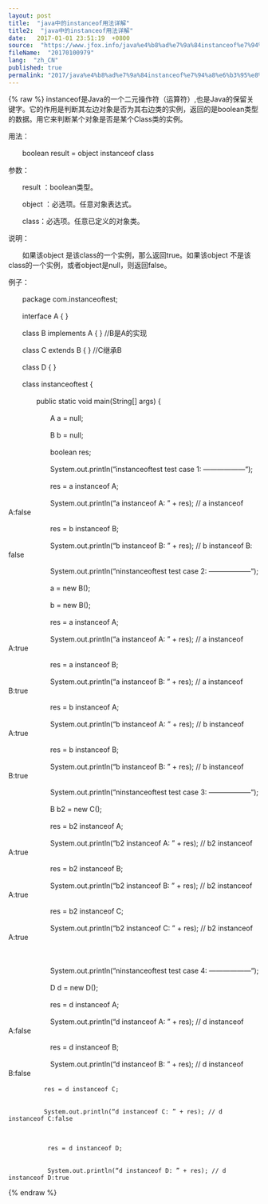 ```yaml
---
layout: post
title:  "java中的instanceof用法详解"
title2:  "java中的instanceof用法详解"
date:   2017-01-01 23:51:19  +0800
source:  "https://www.jfox.info/java%e4%b8%ad%e7%9a%84instanceof%e7%94%a8%e6%b3%95%e8%af%a6%e8%a7%a3.html"
fileName:  "20170100979"
lang:  "zh_CN"
published: true
permalink: "2017/java%e4%b8%ad%e7%9a%84instanceof%e7%94%a8%e6%b3%95%e8%af%a6%e8%a7%a3.html"
---
```

{% raw %}
instanceof是Java的一个二元操作符（运算符）,也是Java的保留关键字。它的作用是判断其左边对象是否为其右边类的实例，返回的是boolean类型的数据。用它来判断某个对象是否是某个Class类的实例。

用法：

　　boolean result = object instanceof class

参数：

　　result ：boolean类型。

　　object ：必选项。任意对象表达式。

　　class：必选项。任意已定义的对象类。

说明：

　　如果该object 是该class的一个实例，那么返回true。如果该object 不是该class的一个实例，或者object是null，则返回false。

例子：

 

  　　package com.instanceoftest; 
 

  　　interface A { } 
 

  　　class B implements A { } //B是A的实现 
 

  　　class C extends B { } //C继承B 
 

  　　class D { } 
 

  　　class instanceoftest { 
 

  　　　　public static void main(String[] args) { 
 

  　　　　　　A a = null; 
 

  　　　　　　B b = null; 
 

  　　　　　　boolean res; 
 

  　　　　　　System.out.println(“instanceoftest test case 1: ——————“); 
 

  　　　　　　res = a instanceof A; 
 

  　　　　　　System.out.println(“a instanceof A: ” + res); // a instanceof A:false 
 

　　　　　　res = b instanceof B; 
 

　　　　　　System.out.println(“b instanceof B: ” + res); // b instanceof B: false 
 

  　　　　　　System.out.println(“ninstanceoftest test case 2: ——————“); 
 

  　　　　　　a = new B(); 
 

  　　　　　　b = new B(); 
 

  　　　　　　res = a instanceof A; 
 

  　　　　　　System.out.println(“a instanceof A: ” + res); // a instanceof A:true 
 

  　　　　　　res = a instanceof B; 
 

  　　　　　　System.out.println(“a instanceof B: ” + res); // a instanceof B:true 
 

  　　　　　　res = b instanceof A; 
 

  　　　　　　System.out.println(“b instanceof A: ” + res); // b instanceof A:true 
 

  　　　　　　res = b instanceof B; 
 

  　　　　　　System.out.println(“b instanceof B: ” + res); // b instanceof B:true 
 

  　　　　　　System.out.println(“ninstanceoftest test case 3: ——————“); 
 

  　　　　　　B b2 = new C(); 
 

  　　　　　　res = b2 instanceof A; 
 

  　　　　　　System.out.println(“b2 instanceof A: ” + res); // b2 instanceof A:true 
 

  　　　　　　res = b2 instanceof B; 
 

  　　　　　　System.out.println(“b2 instanceof B: ” + res); // b2 instanceof A:true 
 

  　　　　　　res = b2 instanceof C; 
 

  　　　　　　System.out.println(“b2 instanceof C: ” + res); // b2 instanceof A:true 
 

  　　　　　　 
 
   　　　　　　System.out.println(“ninstanceoftest test case 4: ——————“); 
  
 
   　　　　　　D d = new D(); 
  
 
   　　　　　　res = d instanceof A; 
  
 
   　　　　　　System.out.println(“d instanceof A: ” + res); // d instanceof A:false 
  
 
   　　　　　　res = d instanceof B; 
  
 
   　　　　　　System.out.println(“d instanceof B: ” + res); // d instanceof B:false 
  

 
  
    　　　　　　res = d instanceof C; 
   
  
    　　　　　　System.out.println(“d instanceof C: ” + res); // d instanceof C:false 
   
 
   
     　　　　　　res = d instanceof D; 
    
   
     　　　　　　System.out.println(“d instanceof D: ” + res); // d instanceof D:true
{% endraw %}
